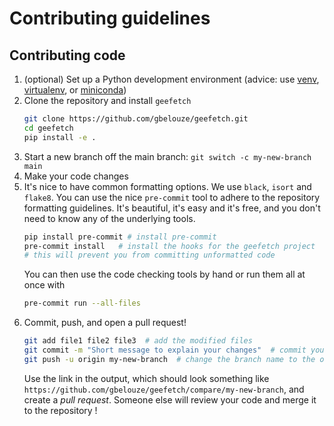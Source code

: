 # Contributing guidelines

## Contributing code

1. (optional) Set up a Python development environment
   (advice: use [venv](https://docs.python.org/3/library/venv.html),
   [virtualenv](https://virtualenv.pypa.io/), or [miniconda](https://docs.conda.io/en/latest/miniconda.html))
2. Clone the repository and install `geefetch`
   ```bash
   git clone https://github.com/gbelouze/geefetch.git
   cd geefetch
   pip install -e .
   ```
3. Start a new branch off the main branch: `git switch -c my-new-branch main`
4. Make your code changes
5. It's nice to have common formatting options. We use `black`, `isort` and `flake8`. You can use the nice `pre-commit` tool to adhere to the repository formatting guidelines. It's beautiful, it's easy and it's free, and you don't need to know any of the underlying tools.
   ```bash
   pip install pre-commit # install pre-commit
   pre-commit install   # install the hooks for the geefetch project
   # this will prevent you from committing unformatted code
   ```
   You can then use the code checking tools by hand or run them all at once with
   ```bash
   pre-commit run --all-files
   ```
6. Commit, push, and open a pull request!
   ```bash
   git add file1 file2 file3  # add the modified files
   git commit -m "Short message to explain your changes"  # commit your changes
   git push -u origin my-new-branch  # change the branch name to the one you created in step 3.
   ```
   Use the link in the output, which should look something like `https://github.com/gbelouze/geefetch/compare/my-new-branch`, and create a *pull request*.
   Someone else will review your code and merge it to the repository !

